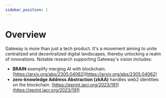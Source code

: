 ```yaml
---
sidebar_position: 1
---
```


# Overview

Gateway is more than just a tech product. It's a movement aiming to unite centralized and decentralized digital landscapes, thereby unlocking a realm of innovations. Notable research supporting Gateway's vision includes:

- **BRAIN** exemplify merging AI with blockchain. [https://arxiv.org/abs/2305.04062](https://arxiv.org/abs/2305.04062)
- **zero-knowledge Address Abstraction (zkAA)** handles web2 identities on the blockchain. [https://eprint.iacr.org/2023/191](https://eprint.iacr.org/2023/191)
